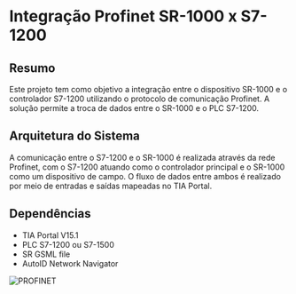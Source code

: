 # Integração Profinet SR-1000 x S7-1200

## Resumo

Este projeto tem como objetivo a integração entre o dispositivo SR-1000 e o controlador S7-1200 utilizando o protocolo de comunicação Profinet. 
A solução permite a troca de dados entre o SR-1000 e o PLC S7-1200.

## Arquitetura do Sistema

A comunicação entre o S7-1200 e o SR-1000 é realizada através da rede Profinet, com o S7-1200 atuando como o controlador principal e o SR-1000 como um dispositivo de campo. O fluxo de dados entre ambos é realizado por meio de entradas e saídas mapeadas no TIA Portal.

## Dependências

  - TIA Portal V15.1
  - PLC S7-1200 ou S7-1500
  - SR GSML file
  - AutoID Network Navigator
    
![PROFINET](https://github.com/user-attachments/assets/ada8d31e-add7-4600-a1c2-84a33402e954)
